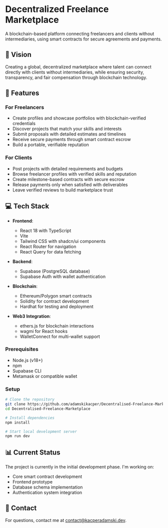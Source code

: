 # Decentralized Freelance Marketplace

A blockchain-based platform connecting freelancers and clients without intermediaries, using smart contracts for secure agreements and payments.

## 🌟 Vision

Creating a global, decentralized marketplace where talent can connect directly with clients without intermediaries, while ensuring security, transparency, and fair compensation through blockchain technology.

## 🚀 Features

### For Freelancers

- Create profiles and showcase portfolios with blockchain-verified credentials
- Discover projects that match your skills and interests
- Submit proposals with detailed estimates and timelines
- Receive secure payments through smart contract escrow
- Build a portable, verifiable reputation

### For Clients

- Post projects with detailed requirements and budgets
- Browse freelancer profiles with verified skills and reputation
- Create milestone-based contracts with secure escrow
- Release payments only when satisfied with deliverables
- Leave verified reviews to build marketplace trust

## 💻 Tech Stack

- **Frontend**:

  - React 18 with TypeScript
  - Vite
  - Tailwind CSS with shadcn/ui components
  - React Router for navigation
  - React Query for data fetching

- **Backend**:

  - Supabase (PostgreSQL database)
  - Supabase Auth with wallet authentication

- **Blockchain**:

  - Ethereum/Polygon smart contracts
  - Solidity for contract development
  - Hardhat for testing and deployment

- **Web3 Integration**:

  - ethers.js for blockchain interactions
  - wagmi for React hooks
  - WalletConnect for multi-wallet support

### Prerequisites

- Node.js (v18+)
- npm
- Supabase CLI
- Metamask or compatible wallet

### Setup

```bash
# Clone the repository
git clone https://github.com/adamskikacper/Decentralised-Freelance-Marketplace
cd Decentralised-Freelance-Marketplace

# Install dependencies
npm install

# Start local development server
npm run dev
```

## 📊 Current Status

The project is currently in the initial development phase. I'm working on:

- Core smart contract development
- Frontend prototype
- Database schema implementation
- Authentication system integration

## 📧 Contact

For questions, contact me at [contact@kacperadamski.dev](mailto:contact@kacperadamski.dev).
